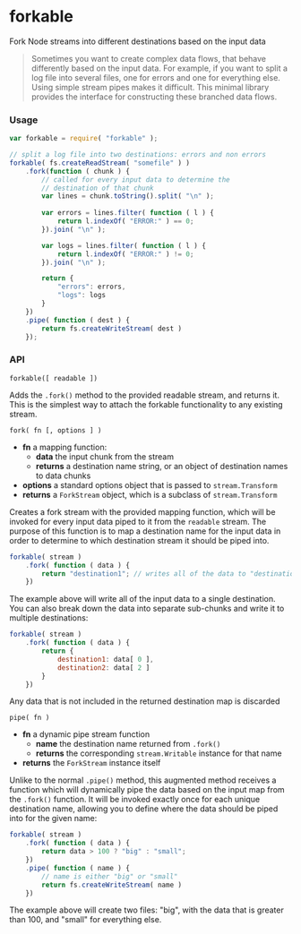 # forkable
Fork Node streams into different destinations based on the input data

> Sometimes you want to create complex data flows, that behave differently based on the input data. For example, if you want to split a log file into several files, one for errors and one for everything else. Using simple stream pipes makes it difficult. This minimal library provides the interface for constructing these branched data flows.

### Usage

```javascript
var forkable = require( "forkable" );

// split a log file into two destinations: errors and non errors
forkable( fs.createReadStream( "somefile" ) )
    .fork(function ( chunk ) {
        // called for every input data to determine the 
        // destination of that chunk
        var lines = chunk.toString().split( "\n" );
        
        var errors = lines.filter( function ( l ) {
            return l.indexOf( "ERROR:" ) == 0;
        }).join( "\n" );

        var logs = lines.filter( function ( l ) {
            return l.indexOf( "ERROR:" ) != 0;
        }).join( "\n" );

        return {
            "errors": errors,
            "logs": logs
        }
    })
    .pipe( function ( dest ) {
        return fs.createWriteStream( dest )
    });
```

### API

`forkable([ readable ])`

Adds the `.fork()` method to the provided readable stream, and returns it. This is the simplest way to attach the forkable functionality to any existing stream.

`fork( fn [, options ] )`

* **fn** a mapping function:
    - **data** the input chunk from the stream
    - **returns** a destination name string, or an object of destination names to data chunks
* **options** a standard options object that is passed to `stream.Transform`
* **returns** a `ForkStream` object, which is a subclass of `stream.Transform`

Creates a fork stream with the provided mapping function, which will be invoked for every input data piped to it from the `readable` stream. The purpose of this function is to map a destination name for the input data in order to determine to which destination stream it should be piped into.

```javascript
forkable( stream )
    .fork( function ( data ) {
        return "destination1"; // writes all of the data to "destination1"
    })
```

The example above will write all of the input data to a single destination. You can also break down the data into separate sub-chunks and write it to multiple destinations:

```javascript
forkable( stream )
    .fork( function ( data ) {
        return {
            destination1: data[ 0 ],
            destination2: data[ 2 ]
        }
    })
```

Any data that is not included in the returned destination map is discarded

`pipe( fn )`

* **fn** a dynamic pipe stream function
    - **name** the destination name returned from `.fork()`
    - **returns** the corresponding `stream.Writable` instance for that name
* **returns** the `ForkStream` instance itself

Unlike to the normal `.pipe()` method, this augmented method receives a function which will dynamically pipe the data based on the input map from the `.fork()` function. It will be invoked exactly once for each unique destination name, allowing you to define where the data should be piped into for the given name:

```javascript
forkable( stream )
    .fork( function ( data ) {
        return data > 100 ? "big" : "small";
    })
    .pipe( function ( name ) { 
        // name is either "big" or "small"
        return fs.createWriteStream( name )
    })
```

The example above will create two files: "big", with the data that is greater than 100, and "small" for everything else.






